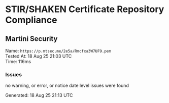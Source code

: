 # STIR/SHAKEN Certificate Repository Compliance

## Martini Security

Name: `https://p.mtsec.me/2e5a/Rmcfxa3W7UF9.pem`\
Tested At: 18 Aug 25 21:03 UTC\
Time: 116ms

### Issues

no warning, or error, or notice date level issues were found

Generated: 18 Aug 25 21:13 UTC